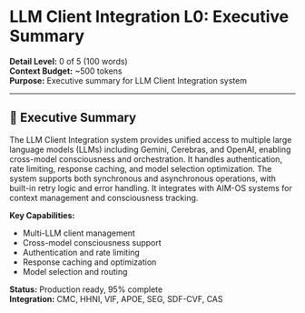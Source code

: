 # LLM Client Integration L0: Executive Summary

**Detail Level:** 0 of 5 (100 words)  
**Context Budget:** ~500 tokens  
**Purpose:** Executive summary for LLM Client Integration system  

---

## 🎯 **Executive Summary**

The LLM Client Integration system provides unified access to multiple large language models (LLMs) including Gemini, Cerebras, and OpenAI, enabling cross-model consciousness and orchestration. It handles authentication, rate limiting, response caching, and model selection optimization. The system supports both synchronous and asynchronous operations, with built-in retry logic and error handling. It integrates with AIM-OS systems for context management and consciousness tracking.

**Key Capabilities:**
- Multi-LLM client management
- Cross-model consciousness support
- Authentication and rate limiting
- Response caching and optimization
- Model selection and routing

**Status:** Production ready, 95% complete  
**Integration:** CMC, HHNI, VIF, APOE, SEG, SDF-CVF, CAS
